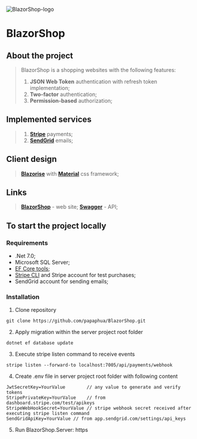 ![BlazorShop-logo](https://imgur.com/nQj4gmy.png)

# BlazorShop

## About the project

> BlazorShop is a shopping websites with the following features:
> 1) **JSON Web Token** authentication with refresh token implementation;
> 2) **Two-factor** authentication;
> 3) **Permission-based** authorization;

## Implemented services

> 1) [**Stripe**](https://stripe.com) payments;
> 2) [**SendGrid**](https://sendgrid.com) emails;

## Client design

> [**Blazorise**](https://blazorise.com/) with [**Material**](https://djibe.github.io/material/) css framework;

## Links

> [**BlazorShop**](https://blazorshopserver.azurewebsites.net/) - web site;
> [**Swagger**](https://blazorshopserver.azurewebsites.net/swagger/index.html) - API;

## To start the project locally

### Requirements

* .Net 7.0;
* Microsoft SQL Server;
* [EF Core tools](https://learn.microsoft.com/en-us/ef/core/cli/dotnet);
* [Stripe CLI](https://stripe.com/docs/stripe-cli) and Stripe account for test purchases;
* SendGrid account for sending emails;

### Installation

1) Clone repository
```shell
git clone https://github.com/papaphua/BlazorShop.git
```
2) Apply migration within the server project root folder
```shell
dotnet ef database update
```
3) Execute stripe listen command to receive events
```shell
stripe listen --forward-to localhost:7005/api/payments/webhook
```
4) Create .env file in server project root folder with following content
```text
JwtSecretKey=YourValue        // any value to generate and verify tokens
StripePrivateKey=YourValue    // from dashboard.stripe.com/test/apikeys
StripeWebHookSecret=YourValue // stripe webhook secret received after executing stripe listen command
SendGridApiKey=YourValue // from app.sendgrid.com/settings/api_keys
```
5) Run BlazorShop.Server: https

